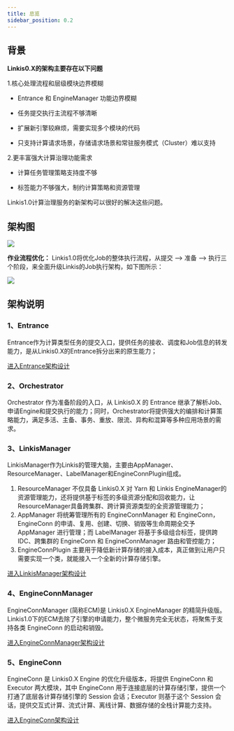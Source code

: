 ```yaml
---
title: 总览
sidebar_position: 0.2
---
```



## **背景**

**Linkis0.X的架构主要存在以下问题**

1.核心处理流程和层级模块边界模糊

-   Entrance 和 EngineManager 功能边界模糊

-   任务提交执行主流程不够清晰

-   扩展新引擎较麻烦，需要实现多个模块的代码

-   只支持计算请求场景，存储请求场景和常驻服务模式（Cluster）难以支持

2.更丰富强大计算治理功能需求

-   计算任务管理策略支持度不够

-   标签能力不够强大，制约计算策略和资源管理

Linkis1.0计算治理服务的新架构可以很好的解决这些问题。

## **架构图**
![](/Images-zh/Architecture/linkis-computation-gov-01.png)

**作业流程优化：**
Linkis1.0将优化Job的整体执行流程，从提交 —\> 准备 —\>
执行三个阶段，来全面升级Linkis的Job执行架构，如下图所示：

![](/Images-zh/Architecture/linkis-computation-gov-02.png)

## **架构说明**

### 1、Entrance

 Entrance作为计算类型任务的提交入口，提供任务的接收、调度和Job信息的转发能力，是从Linkis0.X的Entrance拆分出来的原生能力；
 
 [进入Entrance架构设计](entrance.md)

### 2、Orchestrator

 Orchestrator 作为准备阶段的入口，从 Linkis0.X 的 Entrance 继承了解析Job、申请Engine和提交执行的能力；同时，Orchestrator将提供强大的编排和计算策略能力，满足多活、主备、事务、重放、限流、异构和混算等多种应用场景的需求。

<!--
 #todo  Orchestrator文档还没准备好！！
 [进入Orchestrator架构设计]()
-->

### 3、LinkisManager

 LinkisManager作为Linkis的管理大脑，主要由AppManager、ResourceManager、LabelManager和EngineConnPlugin组成。
 
 1. ResourceManager 不仅具备 Linkis0.X 对 Yarn 和 Linkis EngineManager的资源管理能力，还将提供基于标签的多级资源分配和回收能力，让ResourceManager具备跨集群、跨计算资源类型的全资源管理能力；
 2. AppManager 将统筹管理所有的 EngineConnManager 和 EngineConn，EngineConn 的申请、复用、创建、切换、销毁等生命周期全交予 AppManager 进行管理；而 LabelManager 将基于多级组合标签，提供跨IDC、跨集群的 EngineConn 和 EngineConnManager 路由和管控能力；
 3. EngineConnPlugin 主要用于降低新计算存储的接入成本，真正做到让用户只需要实现一个类，就能接入一个全新的计算存储引擎。

 [进入LinkisManager架构设计](linkis-manager/overview.md)

### 4、EngineConnManager

 EngineConnManager (简称ECM)是 Linkis0.X EngineManager 的精简升级版。Linkis1.0下的ECM去除了引擎的申请能力，整个微服务完全无状态，将聚焦于支持各类 EngineConn 的启动和销毁。
 
 [进入EngineConnManager架构设计](engine/engine-conn-manager.md)

### 5、EngineConn

EngineConn 是 Linkis0.X Engine 的优化升级版本，将提供 EngineConn 和 Executor 两大模块，其中 EngineConn 用于连接底层的计算存储引擎，提供一个打通了底层各计算存储引擎的 Session 会话；Executor 则基于这个 Session 会话，提供交互式计算、流式计算、离线计算、数据存储的全栈计算能力支持。

[进入EngineConn架构设计](engine/engine-conn.md)
